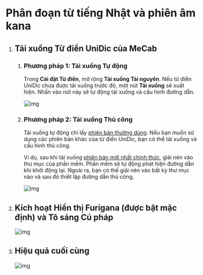 # Phân đoạn từ tiếng Nhật và phiên âm kana

1. ## Tải xuống Từ điển UniDic của MeCab
    
    1. ### Phương pháp 1: Tải xuống Tự động

        Trong **Cài đặt Từ điển**, mở rộng **Tải xuống Tài nguyên**. Nếu từ điển UniDic chưa được tải xuống trước đó, một nút **Tải xuống** sẽ xuất hiện. Nhấn vào nút này sẽ tự động tải xuống và cấu hình đường dẫn.

        ![img](https://image.lunatranslator.org/zh/unidic.png)

    1. ### Phương pháp 2: Tải xuống Thủ công

        Tải xuống tự động chỉ lấy [phiên bản thường dùng](https://clrd.ninjal.ac.jp/unidic_archive/cwj/2.1.2/unidic-mecab-2.1.2_bin.zip). Nếu bạn muốn sử dụng các phiên bản khác của từ điển UniDic, bạn có thể tải xuống và cấu hình thủ công.
        
        Ví dụ, sau khi tải xuống [phiên bản mới nhất chính thức](https://clrd.ninjal.ac.jp/unidic/), giải nén vào thư mục của phần mềm. Phần mềm sẽ tự động phát hiện đường dẫn khi khởi động lại. Ngoài ra, bạn có thể giải nén vào bất kỳ thư mục nào và sau đó thiết lập đường dẫn thủ công.

        ![img](https://image.lunatranslator.org/zh/mecab.png)

1. ## Kích hoạt **Hiển thị Furigana** (được bật mặc định) và **Tô sáng Cú pháp**

    ![img](https://image.lunatranslator.org/zh/fenci.png)

1. ## Hiệu quả cuối cùng

    ![img](https://image.lunatranslator.org/zh/mecabresult.png)